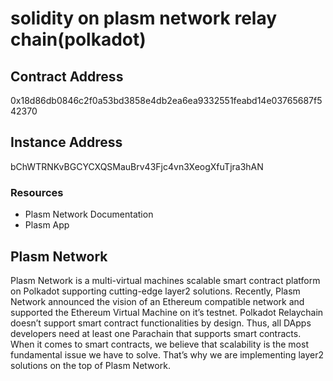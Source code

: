 # solidity on plasm network relay chain(polkadot)

## Contract Address 
0x18d86db0846c2f0a53bd3858e4db2ea6ea9332551feabd14e03765687f542370

## Instance Address
bChWTRNKvBGCYCXQSMauBrv43Fjc4vn3XeogXfuTjra3hAN

### Resources
- Plasm Network Documentation
- Plasm App


## Plasm Network
Plasm Network is a multi-virtual machines scalable smart contract platform on Polkadot supporting cutting-edge layer2 solutions. Recently, Plasm Network announced the vision of an Ethereum compatible network and supported the Ethereum Virtual Machine on it’s testnet. Polkadot Relaychain doesn’t support smart contract functionalities by design. Thus, all DApps developers need at least one Parachain that supports smart contracts. When it comes to smart contracts, we believe that scalability is the most fundamental issue we have to solve. That’s why we are implementing layer2 solutions on the top of Plasm Network.
